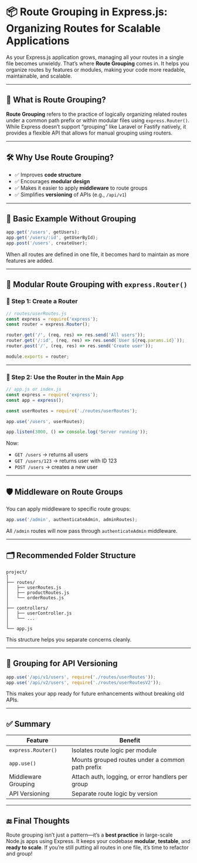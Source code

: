 
# 📦 Route Grouping in Express.js: Organizing Routes for Scalable Applications

As your Express.js application grows, managing all your routes in a single file becomes unwieldy. That’s where **Route Grouping** comes in. It helps you organize routes by features or modules, making your code more readable, maintainable, and scalable.

---

## 🧠 What is Route Grouping?

**Route Grouping** refers to the practice of logically organizing related routes under a common path prefix or within modular files using `express.Router()`. While Express doesn’t support “grouping” like Laravel or Fastify natively, it provides a flexible API that allows for manual grouping using routers.

---

## 🛠️ Why Use Route Grouping?

* ✅ Improves **code structure**
* ✅ Encourages **modular design**
* ✅ Makes it easier to apply **middleware** to route groups
* ✅ Simplifies **versioning** of APIs (e.g., `/api/v1`)

---

## 🧪 Basic Example Without Grouping

```js
app.get('/users', getUsers);
app.get('/users/:id', getUserById);
app.post('/users', createUser);
```

When all routes are defined in one file, it becomes hard to maintain as more features are added.

---

## 📂 Modular Route Grouping with `express.Router()`

### 🧱 Step 1: Create a Router

```js
// routes/userRoutes.js
const express = require('express');
const router = express.Router();

router.get('/', (req, res) => res.send('All users'));
router.get('/:id', (req, res) => res.send(`User ${req.params.id}`));
router.post('/', (req, res) => res.send('Create user'));

module.exports = router;
```

---

### 🧩 Step 2: Use the Router in the Main App

```js
// app.js or index.js
const express = require('express');
const app = express();

const userRoutes = require('./routes/userRoutes');

app.use('/users', userRoutes);

app.listen(3000, () => console.log('Server running'));
```

Now:

* `GET /users` → returns all users
* `GET /users/123` → returns user with ID 123
* `POST /users` → creates a new user

---

## 🛡️ Middleware on Route Groups

You can apply middleware to specific route groups:

```js
app.use('/admin', authenticateAdmin, adminRoutes);
```

All `/admin` routes will now pass through `authenticateAdmin` middleware.

---

## 🗂 Recommended Folder Structure

```
project/
│
├── routes/
│   ├── userRoutes.js
│   ├── productRoutes.js
│   └── orderRoutes.js
│
├── controllers/
│   ├── userController.js
│   └── ...
│
└── app.js
```

This structure helps you separate concerns cleanly.

---

## 🚀 Grouping for API Versioning

```js
app.use('/api/v1/users', require('./routes/userRoutes'));
app.use('/api/v2/users', require('./routes/userRoutesV2'));
```

This makes your app ready for future enhancements without breaking old APIs.

---

## ✅ Summary

| Feature             | Benefit                                           |
| ------------------- | ------------------------------------------------- |
| `express.Router()`  | Isolates route logic per module                   |
| `app.use()`         | Mounts grouped routes under a common path prefix  |
| Middleware Grouping | Attach auth, logging, or error handlers per group |
| API Versioning      | Separate route logic by version                   |

---

## 🔚 Final Thoughts

Route grouping isn’t just a pattern—it’s a **best practice** in large-scale Node.js apps using Express. It keeps your codebase **modular**, **testable**, and **ready to scale**. If you’re still putting all routes in one file, it’s time to refactor and group!


